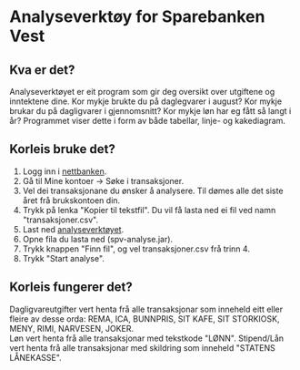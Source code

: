 # Analyseverktøy for Sparebanken Vest

## Kva er det?
Analyseverktøyet er eit program som gir deg oversikt over utgiftene og inntektene dine. Kor mykje brukte du på daglegvarer i august? Kor mykje brukar du på dagligvarer i gjennomsnitt? Kor mykje løn har eg fått så langt i år? 
Programmet viser dette i form av både tabellar, linje- og kakediagram.

## Korleis bruke det?
1. Logg inn i [nettbanken](http://spv.no).  
2. Gå til Mine kontoer -> Søke i transaksjoner.  
3. Vel dei transaksjonane du ønsker å analysere. Til dømes alle det siste året frå brukskontoen din.
4. Trykk på lenka "Kopier til tekstfil". Du vil få lasta ned ei fil ved namn "transaksjoner.csv".  
5. Last ned [analyseverktøyet](https://github.com/draperunner/Sparebanken-Vest-Analyse/blob/master/spv-analyse.jar?raw=true).  
6. Opne fila du lasta ned (spv-analyse.jar).  
7. Trykk knappen "Finn fil", og vel transaksjoner.csv frå trinn 4.  
8. Trykk "Start analyse".

## Korleis fungerer det?
Dagligvareutgifter vert henta frå alle transaksjonar som inneheld eitt eller fleire av desse orda: REMA, ICA, BUNNPRIS, SIT KAFE, SIT STORKIOSK, MENY, RIMI, NARVESEN, JOKER.  
Løn vert henta frå alle transaksjonar med tekstkode "LØNN".
Stipend/Lån vert henta frå alle transaksjonar med skildring som inneheld "STATENS LÅNEKASSE".
